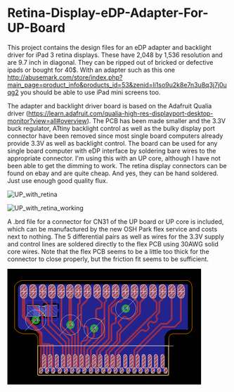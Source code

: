 # Retina-Display-eDP-Adapter-For-UP-Board
This project contains the design files for an eDP adapter and backlight driver for iPad 3 retina displays. These have  2,048 by 1,536 resolution and are 9.7 inch in diagonal. They can be ripped out of bricked or defective ipads or bought for 40$. With an adapter such as this one http://abusemark.com/store/index.php?main_page=product_info&products_id=53&zenid=li1so9u2k8e7n3u8q3j7j0uqg2 you should be able to use iPad mini screens too.

The adapter and backlight driver board is based on the Adafruit Qualia driver (https://learn.adafruit.com/qualia-high-res-displayport-desktop-monitor?view=all#overview). The PCB has been made smaller and the 3.3V buck regulator, ATtiny backlight control as well as the bulky display port connector have been removed since most single board computers already provide 3.3V as well as backlight control. The board can be used for any single board computer with eDP interface by soldering bare wires to the appropriate connector. I'm using this with an UP core, although I have not been able to get the dimming to work. The retina display connectors can be found on ebay and are quite cheap. And yes, they can be hand soldered. Just use enough good quality flux.

![UP_with_retina](https://github.com/BigCorvus/Retina-Display-eDP-Adapter-For-UP-Board/blob/master/driverPCBretinaWithUPcore.jpg)

![UP_with_retina_working](https://github.com/BigCorvus/Retina-Display-eDP-Adapter-For-UP-Board/blob/master/UPcoreWithRetina.jpg)


A .brd file for a connector for CN31 of the UP board or UP core is included, which can be manufactured by the new OSH Park flex service and costs next to nothing. The 5 differential pairs as well as wires for the 3.3V supply and control lines are soldered directly to the flex PCB using 30AWG solid core wires. Note that the flex PCB seems to be a little too thick for the connector to close properly, but the friction fit seems to be sufficient. 

![UP_eDP_connector](https://github.com/BigCorvus/Retina-Display-eDP-Adapter-For-UP-Board/blob/master/eDP_connector_UP.png)

